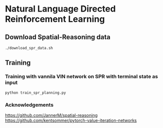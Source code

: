 # Natural Language Directed Reinforcement Learning

## Download Spatial-Reasoning data

```
./download_spr_data.sh
```

## Training

### Training with vannila VIN network on SPR with terminal state as input

```
python train_spr_planning.py
```

### Acknowledgements

https://github.com/JannerM/spatial-reasoning
https://github.com/kentsommer/pytorch-value-iteration-networks



